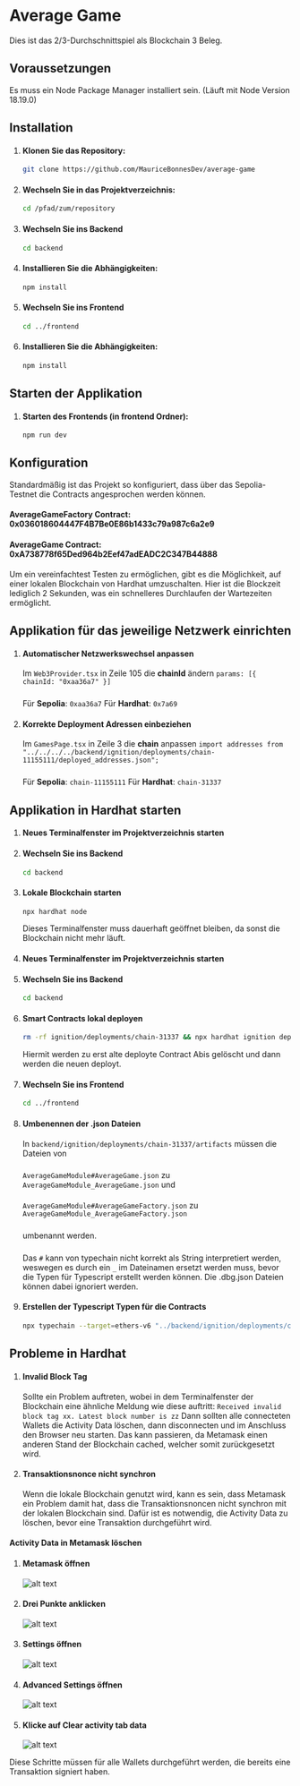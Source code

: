 # Average Game

Dies ist das 2/3-Durchschnittspiel als Blockchain 3 Beleg.

## Voraussetzungen

Es muss ein Node Package Manager installiert sein. (Läuft mit Node Version 18.19.0)

## Installation

1. #### Klonen Sie das Repository:

   ```bash
   git clone https://github.com/MauriceBonnesDev/average-game
   ```

2. #### Wechseln Sie in das Projektverzeichnis:

   ```bash
   cd /pfad/zum/repository
   ```

3. #### Wechseln Sie ins Backend

   ```bash
   cd backend
   ```

4. #### Installieren Sie die Abhängigkeiten:

   ```bash
   npm install
   ```

5. #### Wechseln Sie ins Frontend

   ```bash
   cd ../frontend
   ```

6. #### Installieren Sie die Abhängigkeiten:

   ```bash
   npm install
   ```

## Starten der Applikation

1. #### Starten des Frontends (in frontend Ordner):

   ```bash
   npm run dev
   ```

## Konfiguration

Standardmäßig ist das Projekt so konfiguriert, dass über das Sepolia-Testnet die Contracts angesprochen werden können.

#### AverageGameFactory Contract: 0x036018604447F4B7Be0E86b1433c79a987c6a2e9

#### AverageGame Contract: 0xA738778f65Ded964b2Eef47adEADC2C347B44888

Um ein vereinfachtest Testen zu ermöglichen, gibt es die Möglichkeit, auf einer lokalen Blockchain von Hardhat umzuschalten. Hier ist die Blockzeit lediglich 2 Sekunden, was ein schnelleres Durchlaufen der Wartezeiten ermöglicht.

## Applikation für das jeweilige Netzwerk einrichten

1. #### Automatischer Netzwerkswechsel anpassen

   Im `Web3Provider.tsx` in Zeile 105 die **chainId** ändern
   `params: [{ chainId: "0xaa36a7" }]`

   ###

   Für **Sepolia**: `0xaa36a7`
   Für **Hardhat**: `0x7a69`

2. #### Korrekte Deployment Adressen einbeziehen

   Im `GamesPage.tsx` in Zeile 3 die **chain** anpassen
   `import addresses from "../../../../backend/ignition/deployments/chain-11155111/deployed_addresses.json";`

   ###

   Für **Sepolia**: `chain-11155111`
   Für **Hardhat**: `chain-31337`

## Applikation in Hardhat starten

1. #### Neues Terminalfenster im Projektverzeichnis starten

2. #### Wechseln Sie ins Backend

   ```bash
   cd backend
   ```

3. #### Lokale Blockchain starten

   ```bash
   npx hardhat node
   ```

   Dieses Terminalfenster muss dauerhaft geöffnet bleiben, da sonst die Blockchain nicht mehr läuft.

4. #### Neues Terminalfenster im Projektverzeichnis starten

5. #### Wechseln Sie ins Backend
   ```bash
   cd backend
   ```
6. #### Smart Contracts lokal deployen

   ```bash
   rm -rf ignition/deployments/chain-31337 && npx hardhat ignition deploy ./ignition/modules/migrationHardhat.ts --network localhost
   ```

   Hiermit werden zu erst alte deployte Contract Abis gelöscht und dann werden die neuen deployt.

7. #### Wechseln Sie ins Frontend

   ```bash
   cd ../frontend
   ```

8. #### Umbenennen der .json Dateien

   In `backend/ignition/deployments/chain-31337/artifacts` müssen die Dateien von

   ###

   `AverageGameModule#AverageGame.json` zu `AverageGameModule_AverageGame.json` und

   ####

   `AverageGameModule#AverageGameFactory.json` zu `AverageGameModule_AverageGameFactory.json`

   ###

   umbenannt werden.

   ###

   Das `#` kann von typechain nicht korrekt als String interpretiert werden, weswegen es durch ein `_` im Dateinamen ersetzt werden muss, bevor die Typen für Typescript erstellt werden können. Die .dbg.json Dateien können dabei ignoriert werden.

9. #### Erstellen der Typescript Typen für die Contracts
   ```bash
   npx typechain --target=ethers-v6 "../backend/ignition/deployments/chain-31337/artifacts/AverageGameModule_*.json"
   ```

## Probleme in Hardhat

1. #### Invalid Block Tag

   Sollte ein Problem auftreten, wobei in dem Terminalfenster der Blockchain eine ähnliche Meldung wie diese auftritt:
   `Received invalid block tag xx. Latest block number is zz`
   Dann sollten alle connecteten Wallets die Activity Data löschen, dann disconnecten und im Anschluss den Browser neu starten. Das kann passieren, da Metamask einen anderen Stand der Blockchain cached, welcher somit zurückgesetzt wird.

2. #### Transaktionsnonce nicht synchron
   Wenn die lokale Blockchain genutzt wird, kann es sein, dass Metamask ein Problem damit hat, dass die Transaktionsnoncen nicht synchron mit der lokalen Blockchain sind. Dafür ist es notwendig, die Activity Data zu löschen, bevor eine Transaktion durchgeführt wird.

#### Activity Data in Metamask löschen

1. #### Metamask öffnen
   ![alt text](images/OpenMetamask.jpeg)
2. #### Drei Punkte anklicken
   ![alt text](images/ThreeDots.png)
3. #### Settings öffnen
   ![alt text](images/OpenSettings.png)
4. #### Advanced Settings öffnen
   ![alt text](images/Advanced.png)
5. #### Klicke auf Clear activity tab data
   ![alt text](images/ClearActivity.png)

Diese Schritte müssen für alle Wallets durchgeführt werden, die bereits eine Transaktion signiert haben.

